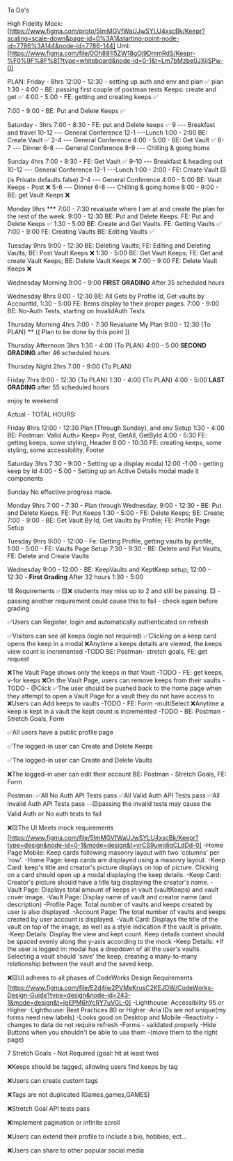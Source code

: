 To Do's 

High Fidelity Mock: 
  [https://www.figma.com/proto/5ImMGVfWaUJwSYLU4xscBk/Keepr?scaling=scale-down&page-id=0%3A1&starting-point-node-id=7786%3A144&node-id=7786-144]
Uml: 
  [https://www.figma.com/file/0Oh881I5ZW18gOj9DmmRdS/Keepr-%F0%9F%8F%81?type=whiteboard&node-id=0-1&t=Lm7bMzbe0JXijSPw-0]

PLAN: 
Friday - 8hrs
12:00 - 12:30 - setting up auth and env and plan ✅
plan
1:30 - 4:00 - BE: passing first couple of postman tests Keeps: create and get ✅
4:00 - 5:00 - FE: getting and creating keeps  ✅

7:00 - 9:00 - BE: Put and Delete Keeps ✅

Saturday - 3hrs
7:00 - 8:30 - FE: put and Delete keeps ✅
9 --- Breakfast and travel
10-12 --- General Conference
12-1 ---Lunch
1:00 - 2:00 BE: Create Vault ✅
2-4 --- General Conference
4:00 - 5:00 - BE: Get Vault ✅
6-7 --- Dinner
6-8 --- General Conference 
8-9 --- Chilling & going home

Sunday 4hrs
7:00 - 8:30 - FE: Get Vault ✅
9-10 --- Breakfast & heading out
10-12 --- General Conference
12-1 ---Lunch 
1:00 - 2:00 - FE: Create Vault 🟨 (is Private defaults false)
2-4 --- General Conference 
4:00 - 5:00 BE: Vault Keeps - Post ❌
5-6 --- Dinner
6-8 --- Chilling & going home 
8:00 - 9:00 - BE: get Vault Keeps ❌


Monday 9hrs
*** 7:00 - 7:30  revaluate where I am at and create the plan for the rest of the week.
9:00 - 12:30 BE: Put and Delete Keeps. FE: Put and Delete Keeps ✅
1:30 - 5:00 BE: Create and Get Vaults. FE: Getting Vaults ✅
7:00 - 9:00 FE: Creating Vaults BE: Editing Vaults ✅

Tuesday 9hrs
9:00 - 12:30 BE: Deleting Vaults; FE: Editing and Deleting Vaults; BE: Post Vault Keeps ❌
1:30 - 5:00 BE: Get Vault Keeps; FE: Get and create Vault Keeps; BE: Delete Vault Keeps ❌
7:00 - 9:00 FE: Delete Vault Keeps ❌

Wednesday Morning
9:00 - 9:00 **FIRST GRADING** After 35 scheduled hours

Wednesday 8hrs
9:00 - 12:30 BE: All Gets by Profile Id, Get vaults by AccountId, 
1:30 - 5:00 FE: Items display to their proper pages.
7:00 - 9:00 BE: No-Auth Tests, starting on InvalidAuth Tests

Thursday Morning 4hrs
7:00 - 7:30 Revaluate My Plan
9:00 - 12:30 {To PLAN}
** (( Plan to be done by this point ))

Thursday Afternoon 3hrs
1:30 - 4:00 {To PLAN}
4:00 - 5:00 **SECOND GRADING** after 46 scheduled hours

Thursday Night 2hrs
7:00 - 9:00 {To PLAN}

Friday 7hrs
9:00 - 12:30 {To PLAN}
1:30 - 4:00 {To PLAN}
4:00 - 5:00 **LAST GRADING** after 55 scheduled hours

enjoy te weekend

Actual - 
TOTAL HOURS:

Friday 8hrs
12:00 - 12:30 Plan (Through Sunday), and env Setup 
1:30 - 4:00 BE: Postman: Valid Auth> Keep> Post, GetAll, GetById
4:00 - 5:30 FE: getting keeps, some styling, Header
8:00 - 10:30 FE: creating keeps, some styling, some accessibility, Footer

Saturday 3hrs
7:30 - 9:00 - Setting up a display modal
12:00 -1:00 - getting keep by Id
4:00 - 5:00 - Setting up an Active Details modal made it components 

Sunday 
No effective progress made.

Monday 9hrs
7:00 - 7:30 - Plan through Wednesday.
9:00 - 12:30 - BE: Put and Delete Keeps. FE: Put Keeps
1:30 - 5:00 - FE: Delete Keeps; BE: Create; 
7:00 - 9:00 - BE: Get Vault By Id, Get Vaults by Profile; FE: Profile Page Setup

Tuesday 9hrs
9:00 - 12:00 - Fe: Getting Profile,  getting vaults by profile, 
1:00 - 5:00 - FE: Vaults Page Setup
7:30 - 9:30 - BE: Delete and Put Vaults, FE: Delete and Create Vaults

Wednesday
9:00 - 12:00 - BE: KeepVaults and KeptKeep setup;
12:00 - 12:30 - **First Grading** After 32 hours
1:30 - 5:00


18 Requirements
✅🟨❌
  students may miss up to 2 and still be passing.
  🟨 - passing another requirement could cause this to fail - check again before grading

✅Users can Register, login and automatically authenticated on refresh

✅Visitors can see all keeps (login not required)
✅Clicking on a keep card opens the keep in a modal
❌Anytime a keeps details are viewed, the keeps view count is incremented
  -TODO BE: Postman- stretch goals, FE: get request

❌The Vault Page shows only the keeps in that Vault
  -TODO - FE: get keeps, v-for keeps
  ❌On the Vault Page, users can remove keeps from their vaults
  -TODO - @Click
✅The user should be pushed back to the home page when they attempt to open a Vault Page for a vault they do not have access to
❌Users can Add keeps to vaults
  -TODO - FE: Form -multiSelect
  ❌Anytime a keep is kept in a vault the kept count is incremented
  -TODO - BE: Postman - Stretch Goals, Form

✅All users have a public profile page

✅The logged-in user can Create and Delete Keeps

✅The logged-in user can Create and Delete Vaults

❌The logged-in user can edit their account
  BE: Postman - Stretch Goals, FE: Form

Postman:
✅All No Auth API Tests pass
✅All Valid Auth API Tests pass
✅All Invalid Auth API Tests pass
  --🟨passing the invalid tests may cause the Valid Auth or No auth tests to fail

❌🟨The UI Meets mock requirements
  [https://www.figma.com/file/5ImMGVfWaUJwSYLU4xscBk/Keepr?type=design&node-id=0-1&mode=design&t=yrCS9uwidiqCLdDd-0]
  -Home Page Mobile: Keep cards following masonry layout with two 'columns' per 'row'.
  -Home Page: keep cards are displayed using a masonry layout.
    -Keep Card: keep's title and creator's picture displays on top of picture. Clicking on a card should open up a modal displaying the keep details.
    -Keep Card: Creator's picture should have a title tag displaying the creator's name.
  -Vault Page: Displays total amount of keeps in vault (vaultKeeps) and vault cover image. 
  -Vault Page: Display name of vault and creator name (and description)
  -Profile Page: Total number of vaults and keeps created by user is also displayed.
  -Account Page: The total number of vaults and keeps created by user account is displayed.
    -Vault Card: Displays the title of the vault on top of the image, as well as a style indication if the vault is private.
  -Keep Details: Display the view and kept count. Keep details content should be spaced evenly along the y-axis according to the mock
  -Keep Details: *If the user is logged in: modal has a dropdown of all the user's vaults. Selecting a vault should 'save' the keep, creating a many-to-many relationship between the vault and the saved keep.

❌🟨UI adheres to all phases of CodeWorks Design Requirements
  [https://www.figma.com/file/E2d4iw2PVMeKrusC2KEJDW/CodeWorks-Design-Guide?type=design&node-id=243-1&mode=design&t=IgEPM6hYcRY7uVGL-0]
  -Lighthouse: Accessibility 95 or Higher
  -Lighthouse: Best Practices 80 or Higher
    -Aria IDs are not unique(my forms need new labels)
  -Looks good on Desktop and Mobile
  -Reactivity - changes to data do not require refresh
  -Forms - validated properly 
  -Hide Buttons when you shouldn't be able to use them 
    -(move them to the right page)

7 Stretch Goals - Not Required (goal: hit at least two)

❌Keeps should be tagged, allowing users find keeps by tag

❌Users can create custom tags

❌Tags are not duplicated (Games,games,GAMES)

❌Stretch Goal API tests pass

❌Implement pagination or infinite scroll

❌Users can extend their profile to include a bio, hobbies, ect...

❌Users can share to other popular social media
